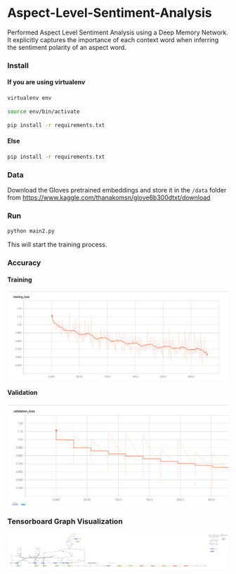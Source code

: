 # Aspect-Level-Sentiment-Analysis
Performed Aspect Level Sentiment Analysis using a Deep Memory Network. It explicitly captures the importance of each context word when inferring the sentiment polarity of an aspect word.


### Install
#### If you are using virtualenv
```bash
virtualenv env
``` 

```bash
source env/bin/activate
``` 

```bash
pip install -r requirements.txt
``` 
#### Else

```bash
pip install -r requirements.txt
``` 

### Data

Download the Gloves pretrained embeddings and store it in the `/data` folder from https://www.kaggle.com/thanakomsn/glove6b300dtxt/download

### Run

```bash
python main2.py
```  

This will start the training process.

### Accuracy
#### Training
![Training](results/validation.png)
#### Validation
![Validation](results/training.png)

### Tensorboard Graph Visualization
![Tensorboard](results/png.png)




